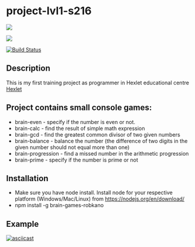 # project-lvl1-s216

<a href="https://codeclimate.com/github/robkano/project-lvl1-s216/maintainability"><img src="https://api.codeclimate.com/v1/badges/f46abf10f5d12497abc6/maintainability" />
</a>

<a href="https://codeclimate.com/github/robkano/project-lvl1-s216/test_coverage"><img src="https://api.codeclimate.com/v1/badges/f46abf10f5d12497abc6/test_coverage" />
</a>

[![Build Status](https://travis-ci.org/robkano/project-lvl1-s216.svg?branch=master)](https://travis-ci.org/robkano/project-lvl1-s216)

## Description
This is my first training project as programmer in Hexlet educational centre 
<a href="https://ru.hexlet.io/pages/about">Hexlet</a>

## Project contains small console games:
- brain-even - specify if the number is even or not.
- brain-calc - find the result of simple math expression
- brain-gcd - find the greatest common divisor of two given numbers
- brain-balance - balance the number (the difference of two digits in the given number should not equal more than one)
- brain-progression - find a missed number in the arithmetic progression
- brain-prime - specify if the number is prime or not

## Installation
- Make sure you have node install. Install node for your respective platform (Windows/Mac/Linux) from https://nodejs.org/en/download/
- npm install -g brain-games-robkano

## Example
[![asciicast](https://asciinema.org/a/NppMaWtuBGbtiyidHBwHOj27b.png)](https://asciinema.org/a/NppMaWtuBGbtiyidHBwHOj27b)



